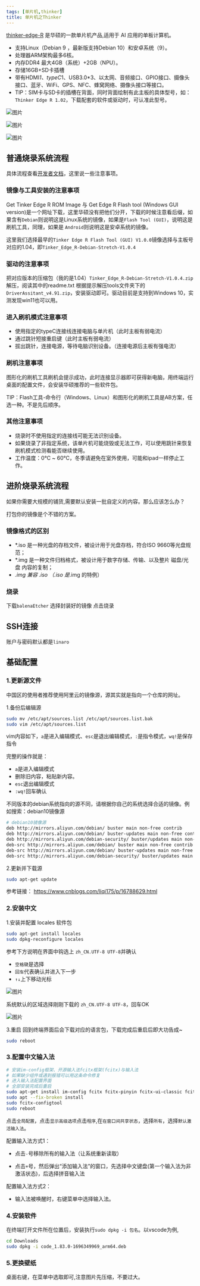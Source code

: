 ```yaml
---
tags: [单片机,thinker]
title: 单片机之Thinker
---
```

[thinker-edge-R](https://tinker-board.asus.com/product/tinker-edge-r.html) 是华硕的一款单片机产品,适用于 AI 应用的单板计算机。

- 支持Linux（Debian 9 ，最新版支持Debian 10）和安卓系统（9）。
- 处理器ARM架构最多6核。
- 内存DDR4 最大4GB（系统）+2GB（NPU）。
- 存储16GB+SD卡插槽
- 带有HDMI*1、typeC*1、USB3.0*3、以太网、音频接口、GPIO接口、摄像头接口、蓝牙、WiFi、GPS、NFC、蜂窝网络、摄像头接口等接口。
- TIP：SIM卡与SD卡的插槽在背面，同时背面绘制有此主板的具体型号，如：`Thinker Edge R 1.02`，下载配套的软件或驱动时，可认准此型号。

![图片](/2023/R_3D-1.png)

![图片](/2023/R_2D-2.png)

![图片](/2023/R_2D-3.png)

## 普通烧录系统流程

具体流程查看[开发者文档](https://tinker-board.asus.com/doc_er.html#started)，这里说一些注意事项。

### 镜像与工具安装的注意事项

Get Tinker Edge R ROM Image 与 Get Edge R Flash tool (Windows GUI version)是一个网址下载，这里华硕没有把他们分开，下载的时候注意看后缀，如果含有`Debian`则说明这是Linux系统的镜像，如果是`Flash Tool (GUI)`，说明这是刷机工具，同理，如果是 `Android`则说明这是安卓系统的镜像。

这里我们选择最早的`Tinker Edge R Flash Tool (GUI) V1.0.0`镜像选择与主板号对应的1.04，即`Tinker_Edge_R-Debian-Stretch-V1.0.4`

### 驱动的注意事项

把对应版本的压缩包（我的是1.04）`Tinker_Edge_R-Debian-Stretch-V1.0.4.zip`解压，阅读其中的readme.txt 根据提示解压tools文件夹下的`DriverAssitant_v4.91.zip`，安装驱动即可。驱动目前是支持到Windows 10，实测发现win11也可以用。

### 进入刷机模式注意事项

- 使用指定的typeC连接线连接电脑与单片机（此时主板有弱电流）
- 通过跳针短接重启键（此时主板有弱电流）
- 拔出跳针，连接电源，等待电脑识别设备。（连接电源后主板有强电流）

### 刷机注意事项

图形化的刷机工具刷机会提示成功，此时连接显示器即可获得新电脑，用终端运行桌面的配置文件，会安装华硕推荐的一些软件包。

TIP：Flash工具-命令行（Windows、Linux）和图形化的刷机工具是AB方案，任选一种。不是先后顺序。

### 其他注意事项

- 烧录时不使用指定的连接线可能无法识别设备。
- 如果烧录了非指定系统，该单片机可能烧毁或无法工作，可以使用跳针来恢复刷机模式检测看能否继续使用。
- 工作温度：0℃ ~ 60℃，冬季请避免在室外使用，可能和ipad一样停止工作。

## 进阶烧录系统流程

如果你需要大规模的铺货,需要默认安装一批自定义的内容。那么应该怎么办？

打包你的镜像是个不错的方案。

### 镜像格式的区别

- *.iso 是一种光盘的存档文件，被设计用于光盘存档，符合ISO 9660等光盘规范；
- *.img 是一种文件归档格式，被设计用于数字存储、传输、以及整片 磁盘/光盘 内容的复制；
- *.img 兼容 *.iso （*.iso 是*.img 的特例）

### 烧录

下载`balenaEtcher`
选择封装好的镜像
点击烧录

## SSH连接

账户与密码默认都是`linaro`

## 基础配置

### 1.更新源文件

中国区的使用者推荐使用阿里云的镜像源，源其实就是指向一个仓库的网址。

1.备份后编辑源

``` bash
sudo mv /etc/apt/sources.list /etc/apt/sources.list.bak
sudo vim /etc/apt/sources.list
```

vim内容如下，`a`是进入编辑模式、`esc`是退出编辑模式，`:`是指令模式，`wq!`是保存指令

完整的操作就是：

- `a`是进入编辑模式
- 删除旧内容，粘贴新内容。
- `esc`退出编辑模式
- `:wq!`回车确认

不同版本的debian系统指向的源不同，请根据你自己的系统选择合适的镜像。例如搜索：debian10镜像源

``` bash
# debian10镜像源
deb http://mirrors.aliyun.com/debian/ buster main non-free contrib
deb http://mirrors.aliyun.com/debian/ buster-updates main non-free contrib
deb http://mirrors.aliyun.com/debian-security/ buster/updates main non-free contrib
deb-src http://mirrors.aliyun.com/debian/ buster main non-free contrib
deb-src http://mirrors.aliyun.com/debian/ buster-updates main non-free contrib
deb-src http://mirrors.aliyun.com/debian-security/ buster/updates main non-free contrib
```

2.更新并下载源

``` bash
sudo apt-get update
```

参考链接：
<https://www.cnblogs.com/liqi175/p/16788629.html>

### 2.安装中文

1.安装并配置 locales 软件包

``` bash
sudo apt-get install locales
sudo dpkg-reconfigure locales
```

参考下方说明在界面中钩选上 `zh_CN.UTF-8 UTF-8`并确认

- `空格键`是选择
- `回车`代表确认并进入下一步
- `↑↓`上下移动光标

![图片](/2023/debiancn2.png)

系统默认的区域选择刚刚下载的 `zh_CN.UTF-8 UTF-8`，回车OK

![图片](/2023/debiancn1.png)

3.重启
回到终端界面后会下载对应的语言包，下载完成后重启后即大功告成~

``` bash
sudo reboot
```

### 3.配置中文输入法

``` bash
# 安装im-config框架、开源输入法fcitx框架(fcitx)与输入法
# 如果缺少组件或遇到报错可以用这条命令修复
# 进入输入法配置界面
# 全部安装完成后重启
sudo apt-get install im-config fcitx fcitx-pinyin fcitx-ui-classic fcitx-config-gtk
sudo apt --fix-broken install
sudo fcitx-configtool
sudo reboot
```

点击`全局配置`，点击`显示高级选项`点击`程序`,在`在窗口间共享状态`，选择`所有`，选择`默认激活输入法`。

配置输入法方式1：

- 点击`-`号移除所有的输入法（让系统重新读取）

- 点击`+`号，然后弹出“添加输入法”的窗口，先选择中文键盘(第一个输入法为非激活状态)，后选择拼音输入法

配置输入法方式2：

- 输入法被唤醒时，右键菜单中选择输入法。

### 4.安装软件

在终端打开文件所在位置后，安装执行`sudo dpkg -i 包名`。以vscode为例,

``` bash
cd Downloads
sudo dpkg -i code_1.83.0-1696349969_arm64.deb
```

### 5.更换壁纸

桌面右键，在菜单中选取即可,注意图片先压缩，不要过大。
